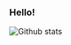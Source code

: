 ### Hello!



![Github stats](https://github-readme-stats.vercel.app/api?username=abhishekchavannn&color=#890be3)

